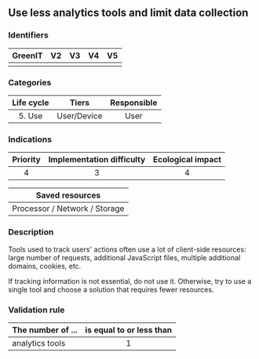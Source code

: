 ## Use less analytics tools and limit data collection

### Identifiers

| GreenIT | V2  | V3  | V4  | V5  |
| :-----: | :-: | :-: | :-: | :-: |
|         |     |     |     |     |

### Categories

| Life cycle |    Tiers    | Responsible |
| :--------: | :---------: | :---------: |
|   5. Use   | User/Device |    User     |

### Indications

| Priority | Implementation difficulty | Ecological impact |
| :------: | :-----------------------: | :---------------: |
|    4     |             3             |         4         |

|        Saved resources        |
| :---------------------------: |
| Processor / Network / Storage |

### Description

Tools used to track users' actions often use a lot of client-side resources: large number of requests, additional JavaScript files, multiple additional domains, cookies, etc.

If tracking information is not essential, do not use it. Otherwise, try to use a single tool and choose a solution that requires fewer resources.

### Validation rule

| The number of ... | is equal to or less than |
| ----------------- | :----------------------: |
| analytics tools   |            1             |
